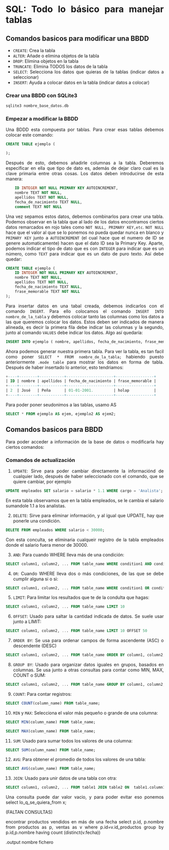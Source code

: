 <div align="justify">

# SQL: Todo lo básico para manejar tablas

## Comandos basicos para modificar una BBDD

- `CREATE`: Crea la tabla 
- `ALTER`: Añade o elimina objetos de la tabla
- `DROP`: Elimina objetos en la tabla
- `TRUNCATE`: Elimina TODOS los datos de la tabla
- `SELECT`: Selecciona los datos que quieras de la tablas (indicar datos a seleccionar)
- `INSERT`: Ayuda a colocar datos en la tabla (indicar datos a colocar)

### Crear una BBDD con SQLite3

```sql
sqlite3 nombre_base_datos.db
```
### Empezar a modificar la BBDD

Una BDDD esta compuesta por tablas. Para crear esas tablas debemos colocar este comando:

```sql
CREATE TABLE ejemplo (

);
```
Después de esto, debemos añadirle columnas a la tabla. Deberemos especificar en ella que tipo de dato es, además de dejar claro cual es la clave primaria entre otras cosas. Los datos deben introducirse de esta manera:

```sql
    ID INTEGER NOT NULL PRIMARY KEY AUTOINCREMENT,
    nombre TEXT NOT NULL,
    apellidos TEXT NOT NULL,
    fecha_de_nacimiento TEXT NULL,
    comment TEXT NOT NULL
```

Una vez sepamos estos datos, debemos combinarlos para crear una tabla. Podemos observar en la tabla que al lado de los datos encontramos ciertos datos remarcados en rojo tales como `NOT NULL, PRIMARY KEY,etc`. `NOT NULL` hace que el valor al que se lo ponemos no pueda quedar nunca en blanco y `PRIMARY KEY` junto a `AUTOINCREMENT` (el cual hace que el numero de ID se genere automaticamente) hacen que el dato ID sea la Primary Key. Aparte, podemos indicar el tipo de dato que es con `INTEGER` para indicar que es un número, como `TEXT` para indicar que es un dato de puro texto. Así debe quedar: 

```sql
CREATE TABLE ejemplo (
    ID INTEGER NOT NULL PRIMARY KEY AUTOINCREMENT,
    nombre TEXT NOT NULL,
    apellidos TEXT NOT NULL,
    fecha_de_nacimiento TEXT NULL,
    frase_memorable TEXT NOT NULL
);
```

Para insertar datos en una tabal creada, debemos indicarlos con el comando `INSERT`. Para ello colocamos el comando `INSERT INTO nombre_de_la_tabla` y debemos colocar tanto las columnas como los datos a las que queremos colocar los datos. Estos deben ser indicados de manera alineada, es decir la primera fila debe indicar las columnas y la segundo, junto al comando `VALUES` debe indicar los datos. Algo así quedaría:

```sql
INSERT INTO ejemplo ( nombre, apellidos, fecha_de_nacimiento, frase_memorable ) VALUES ( 'José', 'Peña', '01-01-2001.', 'holap' );
```

Ahora podemos generar nuestra primera tabla. Para ver la tabla, es tan facil como poner `SELECT * FROM nombre_de_la_tabla;` habiendo puesto anteriormente `.mode table` para mostrar los datos en forma de tabla. Después de haber insertado lo anterior, esto tendriamos: 

```sql
+----+--------+-----------+---------------------+-----------------+
| ID | nombre | apellidos | fecha_de_nacimiento | frase_memorable |
+----+--------+-----------+---------------------+-----------------+
| 2  | José   | Peña      | 01-01-2001.         | holap           |
+----+--------+-----------+---------------------+-----------------+
```

Para poder poner seudonimos a las tablas, usamo AS

```sql
SELECT * FROM ejemplo AS ejem, ejemplo2 AS ejem2;
```
## Comandos basicos para BBDD

Para poder acceder a información de la base de datos o modificarla hay ciertos comandos:

### Comandos de actualización

1. `UPDATE`: Sirve para poder cambiar directamente la informaciónd de cualquier lado, después de haber seleccionado con el comando, que se quiere cambiar, por ejemplo    

```sql
UPDATE empleados SET salario = salario * 1.1 WHERE cargo = 'Analista';
```
En esta tabla observamos que en la tabla empleados, se le cambia el salario sumandole 1.1 a los analistas.

2. `DELETE`: Sirve para eliminar información, y al igual que UPDATE, hay que ponerle una condición.

```sql
DELETE FROM empleados WHERE salario < 30000;
```
Con esta conculta, se eliminaria cualqueir registro de la tabla empleados donde el salario fuera menor de 30000.

3. `AND`: Para cuando WHERE lleva más de una condición:

```sql
SELECT column1, column2, ... FROM table_name WHERE condition1 AND condition2 AND condition3 ...;
```

4. `OR`: Cuando WHERE lleva dos o más condiciones, de las que se debe cumplir alguna si o si: 

```sql
SELECT column1, column2, ... FROM table_name WHERE condition1 OR condition2 OR condition3 OR...;
```

5. `LIMIT`: Para limitar los resultados que te de la condulta que hagas: 

```sql
SELECT column1, column2, ... FROM table_name LIMIT 10
```

6. `OFFSET`: Usado para saltar la cantidad indicada de datos. Se suele usar junto a LIMIT:

```sql
SELECT column1, column2, ... FROM table_name LIMIT 10 OFFSET 50
```

7. `ORDER BY`: Se usa para ordenar campos de forma ascendente (ASC) o descendente (DESC)

```sql
SELECT column1, column2, ... FROM table_name ORDER BY column1, column2, ... ASC;
```

8. `GROUP BY`: Usado para organizar datos iguales en grupos, basados en columnas. Se usa junto a otras consultas para contar como MIN, MAX, COUNT o SUM:

```sql
SELECT column1, column2, ... FROM table_name GROUP BY column1, column2, ...
```

9. `COUNT`: Para contar registros:

```sql
SELECT COUNT(column_name) FROM table_name;
```

10. `MIN` y `MAX`: Selecciona el valor más pequeño o grande de una columna:

```sql
SELECT MIN(column_name) FROM table_name;
```
```sql
SELECT MAX(column_name) FROM table_name;
```

11. `SUM`: Usado para sumar todos los valores de una columna: 

```sql
SELECT SUM(column_name) FROM table_name;
```

12. `AVG`: Para obtener el promedio de todos los valores de una tabla:

```sql
SELECT AVG(column_name) FROM table_name;
```

13. `JOIN`: Usado para unir datos de una tabla con otra:

```sql
SELECT column1, column2, ... FROM table1 JOIN table2 ON  table1.column1 = table2.column2
```

Una consulta puede dar valor vacio, y para poder evitar eso ponemos select lo_q_se_quiera_from x;

(FALTAN CONSULTAS)

encontrar productos vendidos en más de una fecha
select p.id, p.nombre from productos as p, ventas as v where p.id=v.id_productos group by p.id,p.nombre having count (distinct(v.fecha))

.output nombre fichero 

















</div>

